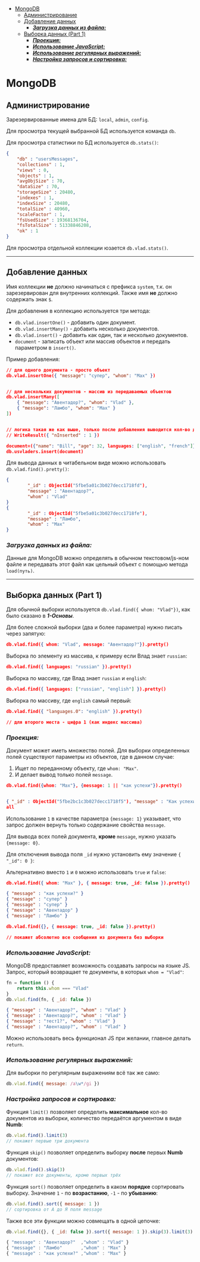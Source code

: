 - [MongoDB](#mongodb)
  - [Администрирование](#администрирование)
  - [Добавление данных](#добавление-данных)
    - [***Загрузка данных из файла:***](#загрузка-данных-из-файла)
  - [Выборка данных (Part 1)](#выборка-данных-part-1)
    - [***Проекция:***](#проекция)
    - [***Использование JavaScript:***](#использование-javascript)
    - [***Использование регулярных выражений:***](#использование-регулярных-выражений)
    - [***Настройка запросов и сортировка:***](#настройка-запросов-и-сортировка)

# MongoDB

## Администрирование

Зарезервированные имена для БД: `local`, `admin`, `config`.

Для просмотра текущей выбранной БД используется команда `db`.

Для просмотра статистики по БД используется `db.stats()`:

```json
{
    "db" : "usersMessages",
    "collections" : 1,
    "views" : 0,
    "objects" : 1,
    "avgObjSize" : 70,
    "dataSize" : 70,
    "storageSize" : 20480,
    "indexes" : 1,
    "indexSize" : 20480,
    "totalSize" : 40960,
    "scaleFactor" : 1,
    "fsUsedSize" : 19368136704,
    "fsTotalSize" : 51338846208,
    "ok" : 1
}
```

Для просмотра отдельной коллекции юзается `db.vlad.stats()`.
***

## Добавление данных

Имя коллекции **не** должно начинаться с префикса `system`, т.к. он зарезервирован для внутренних коллекций. Также имя **не** должно содержать знак `$`.

Для добавления в коллекцию используется три метода:

* `db.vlad.insertOne()` - добавить один документ.
* `db.vlad.insertMany()` - добавить несколько документов.
* `db.vlad.insert()` - добавить как один, так и несколько документов.
* `document` - записать объект или массив объектов и передать параметром в `insert()`.

Пример добавления: 

```json
// для одного документа - просто объект
db.vlad.insertOne({ "message": "супер", "whom": "Max" })


// для нескольких документов - массив из передаваемых объектов
db.vlad.insertMany([
    { "message": "Авентадор?", "whom": "Vlad" },
    { "message": "Ламбо", "whom": "Max" }
])


// логика такая же как выше, только после добавления выводится кол-во добавленных записей
// WriteResult({ "nInserted" : 1 })

document=({"name": "Bill", "age": 32, languages: ["english", "french"]})
db.usvladers.insert(document)

```

Для вывода данных в читабельном виде можно использовать `db.vlad.find().pretty()`:

```json
{
        "_id" : ObjectId("5fbe5a01c3b027decc1718fd"),
        "message" : "Авентадор?",
        "whom" : "Vlad"
}
{
        "_id" : ObjectId("5fbe5a01c3b027decc1718fe"),
        "message" : "Ламбо",
        "whom" : "Max"
}
```

### ***Загрузка данных из файла:***

Данные для MongoDB можно определять в обычном текстовом/js-ном файле и передавать этот файл как цельный объект с помощью метода `load(путь)`.
***

## Выборка данных (Part 1)

Для обычной выборки используется `db.vlad.find({ whom: "Vlad"})`, как было сказано в ***1-Основы***.

Для более сложной выборки (два и более параметра) нужно писать через запятую:

```json
db.vlad.find({ whom: "Vlad", message: "Авентадор?"}).pretty()
```

Выборка по элементу из массива, к примеру если Влад знает `russian`:

```json
db.vlad.find({ languages: "russian" }).pretty()
```

Выборка по массиву, где Влад знает `russian` и `english`:

```json
db.vlad.find({ languages: ["russian", "english"] }).pretty()
```

Выборка по массиву, где `english` самый первый:

```json
db.vlad.find({ "languages.0": "english" }).pretty()

// для второго места - цифра 1 (как индекс массива)
```

### ***Проекция:***

Документ может иметь множество полей. Для выборки определенных полей существуют параметры из объектов, где в данном случае:

1. Ищет по переданному объекту, где `whom: "Max"`.
2. И делает вывод только полей `message`.

```json
db.vlad.find({whom: "Max"}, {message: 1 || "как успехи"}).pretty()


{ "_id" : ObjectId("5fbe2bc1c3b027decc1718f5"), "message" : "Как успехи?" }
all
```

Использование `1` в качестве параметра `{message: 1}` указывает, что запрос должен вернуть только содержание свойства `message`.

Для вывода всех полей документа, **кроме** `message`, нужно указать `{message: 0}`.

Для отключения вывода поля `_id` нужно установить ему значение `{ "_id": 0 }`:

Альтернативно вместо `1` и `0` можно использовать `true` и `false`:

```json
db.vlad.find({ whom: "Max" }, { message: true, _id: false }).pretty()

{ "message" : "как успехи?" }
{ "message" : "супер" }
{ "message" : "супер" }
{ "message" : "Авентадор" }
{ "message" : "Ламбо" }

db.vlad.find({}, { message: true, _id: false }).pretty()

// покажет абсолютно все сообщения из документа без выборки
```

### ***Использование JavaScript:***

MongoDB предоставляет возможность создавать запросы на языке JS. Запрос, который возвращает те документы, в которых `whom = "Vlad"`:

```javascript
fn = function () {
    return this.whom === "Vlad"
}
db.vlad.find(fn, { _id: false })
```

```json
{ "message" : "Авентадор?", "whom" : "Vlad" }
{ "message" : "Авентадор?", "whom" : "Vlad" }
{ "message" : "тест1?", "whom" : "Vlad" }
{ "message" : "Авентадор?", "whom" : "Vlad" }
```

Можно использовать весь функционал JS при желании, главное делать `return`.

### ***Использование регулярных выражений:***

Для выборки по регулярным выражениям всё так же само: 

```javascript
db.vlad.find({ message: /а\w*/gi })
```

### ***Настройка запросов и сортировка:***

Функция `limit()` позволяет определить **максимальное** кол-во документов из выборки, количество передаётся аргументом в виде **Numb**:

```javascript
db.vlad.find().limit(3)
// покажет первые три документа
```

Функция `skip()` позволяет определить выборку **после** первых **Numb** документов:

```javascript
db.vlad.find().skip(3)
// покажет все документы, кроме первых трёх
```

Функция `sort()` позволяет определить в каком **порядке** сортировать выборку. Значение `1` - по **возрастанию**, `-1` - по **убыванию**:

```javascript
db.vlad.find().sort({ message: 1 })
// сортировка от А до Я поля message
```

Также все эти функции можно совмещать в одной цепочке:

```javascript
db.vlad.find({}, { _id: false }).sort({ message: 1 }).skip(3).limit(3)

{ "message" : "Авентадор?"  ,"whom" : "Vlad" }
{ "message" : "Ламбо"       ,"whom" : "Max" }
{ "message" : "как успехи?" ,"whom" : "Max" }
```

